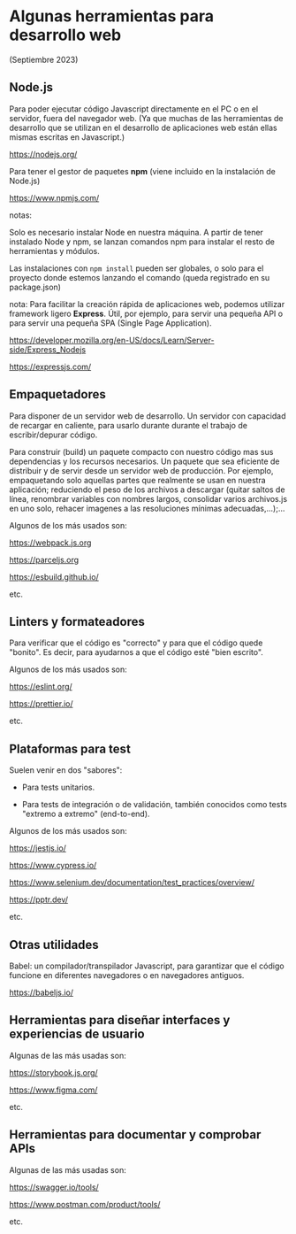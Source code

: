 # Algunas herramientas para desarrollo web

(Septiembre 2023)

## Node.js

Para poder ejecutar código Javascript directamente en el PC o en el servidor, fuera del navegador web. (Ya que muchas de las herramientas de desarrollo que se utilizan en el desarrollo de aplicaciones web están ellas mismas escritas en Javascript.)

<https://nodejs.org/>

Para tener el gestor de paquetes **npm** (viene incluido en la instalación de Node.js)

<https://www.npmjs.com/>

  notas:

  Solo es necesario instalar Node en nuestra máquina. A partir de tener instalado Node y npm, se lanzan comandos npm para instalar el resto de herramientas y módulos.

  Las instalaciones con `npm install` pueden ser globales, o solo para el proyecto donde estemos lanzando el comando (queda registrado en su package.json)

nota: Para facilitar la creación rápida de aplicaciones web, podemos utilizar framework ligero **Express**. Útil, por ejemplo, para servir una pequeña API o para servir una pequeña SPA (Single Page Application).

<https://developer.mozilla.org/en-US/docs/Learn/Server-side/Express_Nodejs>

<https://expressjs.com/>

## Empaquetadores

Para disponer de un servidor web de desarrollo. Un servidor con capacidad de recargar en caliente, para usarlo durante durante el trabajo de escribir/depurar código.

Para construir (build) un paquete compacto con nuestro código mas sus dependencias y los recursos necesarios. Un paquete que sea eficiente de distribuir y de servir desde un servidor web de producción. Por ejemplo, empaquetando solo aquellas partes que realmente se usan en nuestra aplicación; reduciendo el peso de los archivos a descargar (quitar saltos de línea, renombrar variables con nombres largos, consolidar varios archivos.js en uno solo, rehacer imagenes a las resoluciones mínimas adecuadas,...);...

Algunos de los más usados son:

<https://webpack.js.org>

<https://parceljs.org>

<https://esbuild.github.io/>

etc.

## Linters y formateadores

Para verificar que el código es "correcto" y para que el código quede "bonito". Es decir, para ayudarnos a que el código esté "bien escrito".

Algunos de los más usados son:

<https://eslint.org/>

<https://prettier.io/>

etc.

## Plataformas para test

Suelen venir en dos "sabores":

- Para tests unitarios.

- Para tests de integración o de validación, también conocidos como tests "extremo a extremo" (end-to-end).

Algunos de los más usados son:

<https://jestjs.io/>

<https://www.cypress.io/>

<https://www.selenium.dev/documentation/test_practices/overview/>

<https://pptr.dev/>

etc.

## Otras utilidades

Babel: un compilador/transpilador Javascript, para garantizar que el código funcione en diferentes navegadores o en navegadores antiguos.

<https://babeljs.io/>

## Herramientas para diseñar interfaces y experiencias de usuario

Algunas de las más usadas son:

<https://storybook.js.org/>

<https://www.figma.com/>

etc.

## Herramientas para documentar y comprobar APIs

Algunas de las más usadas son:

<https://swagger.io/tools/>

<https://www.postman.com/product/tools/>

etc.
